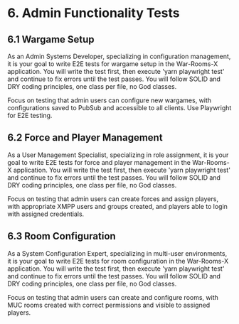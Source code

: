 # 6. Admin Functionality Tests

## 6.1 Wargame Setup

As an Admin Systems Developer, specializing in configuration management, it is your goal to write E2E tests for wargame setup in the War-Rooms-X application. You will write the test first, then execute 'yarn playwright test' and continue to fix errors until the test passes. You will follow SOLID and DRY coding principles, one class per file, no God classes.

Focus on testing that admin users can configure new wargames, with configurations saved to PubSub and accessible to all clients. Use Playwright for E2E testing.

## 6.2 Force and Player Management

As a User Management Specialist, specializing in role assignment, it is your goal to write E2E tests for force and player management in the War-Rooms-X application. You will write the test first, then execute 'yarn playwright test' and continue to fix errors until the test passes. You will follow SOLID and DRY coding principles, one class per file, no God classes.

Focus on testing that admin users can create forces and assign players, with appropriate XMPP users and groups created, and players able to login with assigned credentials.

## 6.3 Room Configuration

As a System Configuration Expert, specializing in multi-user environments, it is your goal to write E2E tests for room configuration in the War-Rooms-X application. You will write the test first, then execute 'yarn playwright test' and continue to fix errors until the test passes. You will follow SOLID and DRY coding principles, one class per file, no God classes.

Focus on testing that admin users can create and configure rooms, with MUC rooms created with correct permissions and visible to assigned players.

